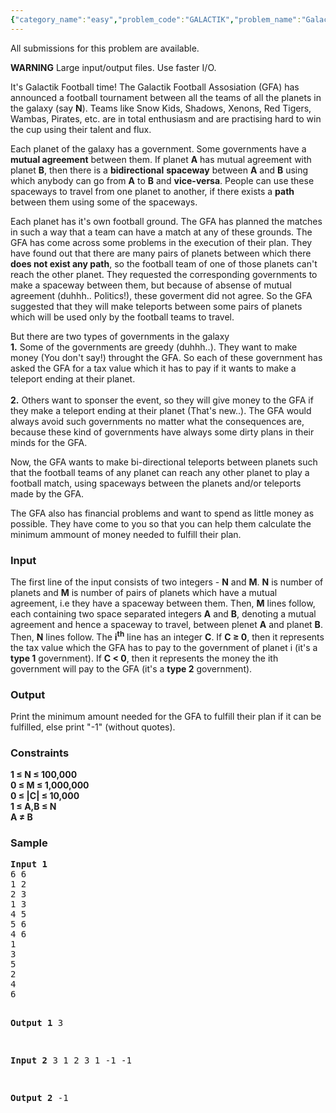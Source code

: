 ```yaml
---
{"category_name":"easy","problem_code":"GALACTIK","problem_name":"Galactik Football","languages_supported":{"0":"ADA","1":"ASM","2":"BASH","3":"BF","4":"C","5":"C99 strict","6":"CAML","7":"CLOJ","8":"CLPS","9":"CPP 4.3.2","10":"CPP 4.9.2","11":"CPP14","12":"CS2","13":"D","14":"ERL","15":"FORT","16":"FS","17":"GO","18":"HASK","19":"ICK","20":"ICON","21":"JAVA","22":"JS","23":"LISP clisp","24":"LISP sbcl","25":"LUA","26":"NEM","27":"NICE","28":"NODEJS","29":"PAS fpc","30":"PAS gpc","31":"PERL","32":"PERL6","33":"PHP","34":"PIKE","35":"PRLG","36":"PYTH","37":"PYTH 3.4","38":"RUBY","39":"SCALA","40":"SCM guile","41":"SCM qobi","42":"ST","43":"TCL","44":"TEXT","45":"WSPC"},"max_timelimit":1,"source_sizelimit":50000,"problem_author":"jay_adm","problem_tester":"gamabunta","date_added":"6-04-2013","tags":{"0":"disjoint","1":"easy","2":"jay_adm","3":"july13","4":"mst","5":"union"},"editorial_url":"http://discuss.codechef.com/problems/GALACTIK","time":{"view_start_date":1373880917,"submit_start_date":1373880917,"visible_start_date":1373880600,"end_date":1735669800},"layout":"problem"}
---
```

<span class="solution-visible-txt">All submissions for this problem are available.</span><p><b>WARNING</b> Large input/output files. Use faster I/O.</p>
<p>It's Galactik Football time! The Galactik Football Assosiation (GFA) has announced a football tournament between all the teams of all the planets in the galaxy (say <b>N</b>). Teams like Snow Kids, Shadows, Xenons, Red Tigers, Wambas, Pirates, etc. are in total enthusiasm and are practising hard to win the cup using their talent and flux.</p>
<p>Each planet of the galaxy has a government. Some governments have a <b>mutual agreement</b> between them. If planet <b>A</b> has mutual agreement with planet <b>B</b>, then there is a <b>bidirectional</b> <b>spaceway</b> between <b>A</b> and <b>B</b> using which anybody can go from <b>A</b> to <b>B</b> and <b>vice-versa</b>. People can use these spaceways to travel from one planet to another, if there exists a <b>path</b> between them using some of the spaceways.</p>
<p>Each planet has it's own football ground. The GFA has planned the matches in such a way that a team can have a match at any of these grounds. The GFA has come across some problems in the execution of their plan. They have found out that there are many pairs of planets between which there <b>does not exist any path</b>, so the football team of one of those planets can't reach the other planet. They requested the corresponding governments to make a spaceway between them, but because of absense of mutual agreement (duhhh.. Politics!), these goverment did not agree. So the GFA suggested that they will make teleports between some pairs of planets which will be used only by the football teams to travel.</p>
<p>But there are two types of governments in the galaxy<br />
<b>1.</b> Some of the governments are greedy (duhhh..). They want to make money (You don't say!) throught the GFA. So each of these government has asked the GFA for a tax value which it has to pay if it wants to make a teleport ending at their planet.<br /><br />
<b>2.</b> Others want to sponser the event, so they will give money to the GFA if they make a teleport ending at their planet (That's new..). The GFA would always avoid such governments no matter what the consequences are, because these kind of governments have always some dirty plans in their minds for the GFA.<br /></p>
<p>Now, the GFA wants to make bi-directional teleports between planets such that the football teams of any planet can reach any other planet to play a football match, using spaceways between the planets and/or teleports made by the GFA.</p>
<p>The GFA also has financial problems and want to spend as little money as possible. They have come to you so that you can help them calculate the minimum ammount of money needed to fulfill their plan.</p>
<h3>Input</h3>
<p>The first line of the input consists of two integers - <b>N</b> and <b>M</b>. <b>N</b> is number of planets and <b>M</b> is number of pairs of planets which have a mutual agreement, i.e they have a spaceway between them. Then, <b>M</b> lines follow, each containing two space separated integers <b>A</b> and <b>B</b>, denoting a mutual agreement and hence a spaceway to travel, between plenet <b>A</b> and planet <b>B</b>. Then, <b>N</b> lines follow. The <b>i<sup>th</sup></b> line has an integer <b>C</b>. If <b>C ≥ 0</b>, then it represents the tax value which the GFA has to pay to the government of planet i (it's a <b>type 1</b> government). If <b>C &lt; 0</b>, then it represents the money the ith government will pay to the GFA (it's a <b>type 2</b> government).</p>
<h3>Output</h3>
<p>Print the minimum amount needed for the GFA to fulfill their plan if it can be fulfilled, else print "-1" (without quotes).</p>
<h3>Constraints</h3>
<p>
<b>1 ≤ N ≤ 100,000</b><br />
<b>0 ≤ M ≤ 1,000,000</b><br />
<b>0 ≤ |C| ≤ 10,000</b><br />
<b>1 ≤ A,B ≤ N</b><br />
<b>A ≠ B</b></p>
<h3>Sample</h3>
<pre>
<b>Input 1</b>
6 6
1 2
2 3
1 3
4 5
5 6
4 6
1
3
5
2
4
6

<b>Output 1</b>
3


<b>Input 2</b>
3 1
2 3
1
-1
-1

<b>Output 2</b>
-1

</pre>